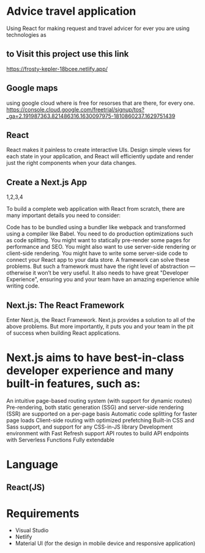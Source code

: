 # Advice travel application 
Using React for making request and travel advicer for ever you are using technologies as 

## to Visit this project use this link 
https://frosty-kepler-18bcee.netlify.app/


## Google maps
using google cloud where is free for resorses that are there, for every one.
https://console.cloud.google.com/freetrial/signup/tos?_ga=2.191987363.821486316.1630097975-1810860237.1629751439

## React 

React makes it painless to create interactive UIs. Design simple views for each state in your application, and React will efficiently update and render just the right components when your data changes.

## Create a Next.js App

1,2,3,4

To build a complete web application with React from scratch, there are many important details you need to consider:

Code has to be bundled using a bundler like webpack and transformed using a compiler like Babel.
You need to do production optimizations such as code splitting.
You might want to statically pre-render some pages for performance and SEO. You might also want to use server-side rendering or client-side rendering.
You might have to write some server-side code to connect your React app to your data store.
A framework can solve these problems. But such a framework must have the right level of abstraction — otherwise it won’t be very useful. It also needs to have great "Developer Experience", ensuring you and your team have an amazing experience while writing code.

## Next.js: The React Framework
Enter Next.js, the React Framework. Next.js provides a solution to all of the above problems. But more importantly, it puts you and your team in the pit of success when building React applications.

# Next.js aims to have best-in-class developer experience and many built-in features, such as:

An intuitive page-based routing system (with support for dynamic routes)
Pre-rendering, both static generation (SSG) and server-side rendering (SSR) are supported on a per-page basis
Automatic code splitting for faster page loads
Client-side routing with optimized prefetching
Built-in CSS and Sass support, and support for any CSS-in-JS library
Development environment with Fast Refresh support
API routes to build API endpoints with Serverless Functions
Fully extendable

# Language 
## React(JS)

# Requirements
* Visual Studio
* Netlify
* Material UI (for the design in mobile device and responsive application)


